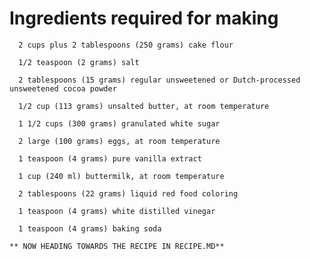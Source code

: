 # Ingredients required for making 
   
      2 cups plus 2 tablespoons (250 grams) cake flour

      1/2 teaspoon (2 grams) salt

      2 tablespoons (15 grams) regular unsweetened or Dutch-processed unsweetened cocoa powder

      1/2 cup (113 grams) unsalted butter, at room temperature

      1 1/2 cups (300 grams) granulated white sugar

      2 large (100 grams) eggs, at room temperature

      1 teaspoon (4 grams) pure vanilla extract

      1 cup (240 ml) buttermilk, at room temperature 

      2 tablespoons (22 grams) liquid red food coloring 

      1 teaspoon (4 grams) white distilled vinegar

      1 teaspoon (4 grams) baking soda

    ** NOW HEADING TOWARDS THE RECIPE IN RECIPE.MD**






